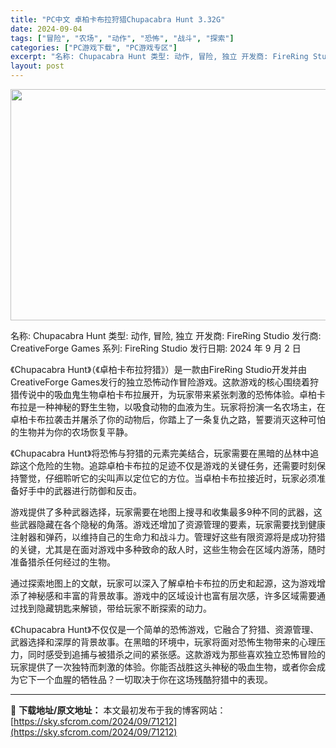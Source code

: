 ```yaml
---
title: "PC中文 卓柏卡布拉狩猎Chupacabra Hunt 3.32G"
date: 2024-09-04
tags: ["冒险", "农场", "动作", "恐怖", "战斗", "探索"]
categories: ["PC游戏下载", "PC游戏专区"]
excerpt: "名称: Chupacabra Hunt 类型: 动作, 冒险, 独立 开发商: FireRing Studio 发行商: CreativeForge Games 系列: FireRing Studio 发行日期: 2024 年 9 月 2 日 《Chupacabra Hunt》（《卓柏卡布拉狩猎》）&hellip;"
layout: post
---
```


<img class="aligncenter size-full wp-image-71213" src="https://sky.sfcrom.com/wp-content/uploads/2024/09/2024090408460379.webp" alt="" width="660" height="370" />

名称: Chupacabra Hunt
类型: 动作, 冒险, 独立
开发商: FireRing Studio
发行商: CreativeForge Games
系列: FireRing Studio
发行日期: 2024 年 9 月 2 日

《Chupacabra Hunt》（《卓柏卡布拉狩猎》）是一款由FireRing Studio开发并由CreativeForge Games发行的独立恐怖动作冒险游戏。这款游戏的核心围绕着狩猎传说中的吸血鬼生物卓柏卡布拉展开，为玩家带来紧张刺激的恐怖体验。卓柏卡布拉是一种神秘的野生生物，以吸食动物的血液为生。玩家将扮演一名农场主，在卓柏卡布拉袭击并屠杀了你的动物后，你踏上了一条复仇之路，誓要消灭这种可怕的生物并为你的农场恢复平静。

《Chupacabra Hunt》将恐怖与狩猎的元素完美结合，玩家需要在黑暗的丛林中追踪这个危险的生物。追踪卓柏卡布拉的足迹不仅是游戏的关键任务，还需要时刻保持警觉，仔细聆听它的尖叫声以定位它的方位。当卓柏卡布拉接近时，玩家必须准备好手中的武器进行防御和反击。

游戏提供了多种武器选择，玩家需要在地图上搜寻和收集最多9种不同的武器，这些武器隐藏在各个隐秘的角落。游戏还增加了资源管理的要素，玩家需要找到健康注射器和弹药，以维持自己的生命力和战斗力。管理好这些有限资源将是成功狩猎的关键，尤其是在面对游戏中多种致命的敌人时，这些生物会在区域内游荡，随时准备猎杀任何经过的生物。

通过探索地图上的文献，玩家可以深入了解卓柏卡布拉的历史和起源，这为游戏增添了神秘感和丰富的背景故事。游戏中的区域设计也富有层次感，许多区域需要通过找到隐藏钥匙来解锁，带给玩家不断探索的动力。

《Chupacabra Hunt》不仅仅是一个简单的恐怖游戏，它融合了狩猎、资源管理、武器选择和深厚的背景故事。在黑暗的环境中，玩家将面对恐怖生物带来的心理压力，同时感受到追捕与被猎杀之间的紧张感。这款游戏为那些喜欢独立恐怖冒险的玩家提供了一次独特而刺激的体验。你能否战胜这头神秘的吸血生物，或者你会成为它下一个血腥的牺牲品？一切取决于你在这场残酷狩猎中的表现。

---
📖 **下载地址/原文地址：** 本文最初发布于我的博客网站：[https://sky.sfcrom.com/2024/09/71212](https://sky.sfcrom.com/2024/09/71212)
